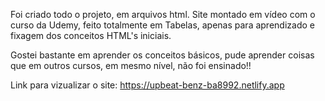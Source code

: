 Foi criado todo o projeto, em arquivos html. Site montado em vídeo com o curso da Udemy, feito totalmente em Tabelas, apenas para aprendizado e fixagem dos conceitos HTML's iniciais.

Gostei bastante em aprender os conceitos básicos, pude aprender coisas que em outros cursos, em mesmo nível, não foi ensinado!! 

Link para vizualizar o site: 
https://upbeat-benz-ba8992.netlify.app